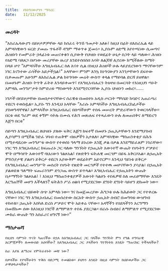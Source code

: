 ```yaml
---
title:  የከነዓናውያንን ማባረር
date:   11/12/2025
---
```


### መረዳት

“እስራኤላውያን በይዞታዎቻቸው ላይ ከሰፈሩ ትንሽ ዓመታት አለፉ፤ ከዚህ በፊት በእስራኤል ላይ አምላካዊውን ፍርድ ያመጡ ጥፋቶች ዳግም ማቆጥቆ ጀመሩ፡፡ ኢያሱም ዕድሜ እየተጫነው ሲመጣና ሕዝቡን የመምራት ኃላፊነቱ መጠናቀቁን ሲያውቅ የህዝቡ የወደፊት ሁኔታ ስጋት ላይ ጣለው፡፡ ሕዝቡ የዕድሜ ባለጸጋ በሆነው መሪያቸው ዙሪያ እንደተሰበሰበ አባት ለልጆቹ ሊኖረው ከሚችለው ስሜት በላይ ሆኖ “አምላካችሁ እግዚአብሔር ስለ እናተ ሲል በነዚህ ሕዝቦች ሁሉ ላይያደረገውን ማናቸውንም ነገር እናንተው ራሳችሁ አይታችኋል፤" አላቸው፡፡ ምንም እንኳ ከነዓናውያን አንገታቸውን ደፍተው ቢቀመጡም አሁንም ለእስራኤል ቃል ከተገባው መሬት ውስጥ ቀላል የማይባል ድርሻ ይዘዋል፡፡ በመሆኑም ሕዝቡ ትጥቅ ፈትቶ እንዳይቀመጥ፤ የእግዚአብሔርን ትዕዛዝ በመርሳት የእነዚህን ጣኦት አምላኪ መንግሥታት ከምድሪቱ ማስወጣት እንደሚኖርባቸው ኢያሱ ህዝቡን መከረ፡፡......

ነገዶች በየይዞታቸው በመበታተናቸውና ሰራዊቱ በመበተኑ አዲስ ጦርነት ማካሄድ ከባድና አጠራጣሪ ተደርጎ ተወስዷል፡፡ ኢያሱ ግን እንዲህ አላቸው “እራሱ አምላካችሁ እግዚአብሔርከፊታችሁ ያስወግዳቸዋል፤ አምላካችሁ እግዚአብሔር በሰጣችሁም ተስፋ መሠረት ምድራቸውን ትወርሳላችሁ፡፡ በርቱ ወደ ግራም ወደ ቀኝም ሳትሉ በሙሴ የሕግ መጽሐፍ የተጻፈውን ሁሉ ለመጠበቅና ለማድረግ እጅግ በርቱ"

ሰይጣን እግዚአብሔር ለህዝቡ ያለው ፍቅር እጅግ ከፍተኛ በመሆኑ ኃጢአታቸውን እንደማያስብ ሊያሳምን በሚችል ንድፈ ሃሳብ ተጠቅሞ ብዙዎችን አታለለ፡፡ አምላካዊው ማስጠንቀቂያ በሕጉ በሚተዳደረው መንግሥቱ ውስጥ የተወሰነ ዓላማ ይኑረው እንጂ ቃል በቃል እንደማይፈጸም ነገራቸው፡፡ ነገር ግን እግዚአብሔር ከፍጡራኑ ጋር ባለው ግንኙነት የኃጢአት እውነተኛ ውጤት የሆኑትን ሥቃይና ሞት በማሳየት እውነተኛ ባህሪውን ገልጾአል፤ የጽድቅን ፍትሐዊ መርኅም በይፋ አቅርቦአል፡፡ ለኃጢአት ምክንያታዊ ያልሆነ ይቅርታ ተደርጎ አያውቅም ወደፊትም አይኖርም፡፡ እንዲህ ዓይነቱ ይቅርታ የእግዚአብሔር መንግሥት መሰረት የሆኑት የጽድቅ መርኅዎች የተተዉ መሆናቸውን ያሳያል፣ በኃጢአት ያልወደቁ ዓለማት ፍጡራንንም ድንጋጤ ውስጥ ይጥላል፡፡ እግዚአብሔር የኃጢአትን ውጤት በታማኝነት ገልጾአል፤ ፤ እነዚህ ማስጠንቀቂያዎች እውነት ካልሆኑ ተስፋዎቹ ስለ መፈፀማቸው እንዴት እርግጠኞች መሆን እችላለን? ፍትሕን ሥራ ዐልባ የሚያደርገው ደግነት ደግነት ሳይሆን ድከመት ነው፡፡

እግዚአብሔር ህይወት ሰጭ አምላክ ነው፡፡ ገና  ከመጀመሪያው ሕግጋቱ ሁሉ ከሕይወት ጋር የተቀረጹ ናቸው፡፡ ነገር ግን እግዚአብሔር በመሰረተው ስርአት ውስጥ ኃጢአት ሰብሮ በመግባቱ ውዝግብ ተከተለ፡፡ ኃጢአት እስካለ ድረስ ሥቃይና ሞት አይቀሬ ናቸው፡፡ አዳኛችን የበደላችንን እርግማን በመሸከሙ ሰው ከእነዚህ ነገሮች ለማምለጥ ተስፋ ያደርጋል፡፡ በራሱ ስብዕና ለማምለጥ የሚያደርገው ሙከራ ውጤት ግን አስፈሪና ዘግናኝ ነው፡፡” 

### ማስታወሻ

`የዚህን ሳምንት ጥናት ካጠናችሁ በኋላ ከእግዚአብሔር ጋር ባላችሁ ግንኙነት ምን የግል ተግባራዊ እርምጃዎችን ለመውሰድ አሰባችሁ? ከእግዚአብሔር ጋር ያላችሁን ግንኙነትስ እንዴት ማጠናከር ትችላላችሁ?`

`ስራ እያለ ለማረፍ የምትፈተኑት መቼ ነው?`

`በቃላችሁ የያዛችሁትን ጥቅስ በድጋሚ ተመልከቱ። ይህንን እንዴት በዚህ ሳምንት ከህይወታችሁ ጋር ታዋህዱታላችሁ?`